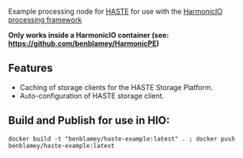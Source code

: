 Example processing node for [HASTE](http://haste.research.it.uu.se) for use with the [HarmonicIO processing framework](https://github.com/benblamey/HarmonicIO)

**Only works inside a HarmonicIO container (see: https://github.com/benblamey/HarmonicPE)**

## Features
* Caching of storage clients for the HASTE Storage Platform.
* Auto-configuration of HASTE storage client.


## Build and Publish for use in HIO:
```
docker build -t "benblamey/haste-example:latest" . ; docker push benblamey/haste-example:latest
```
